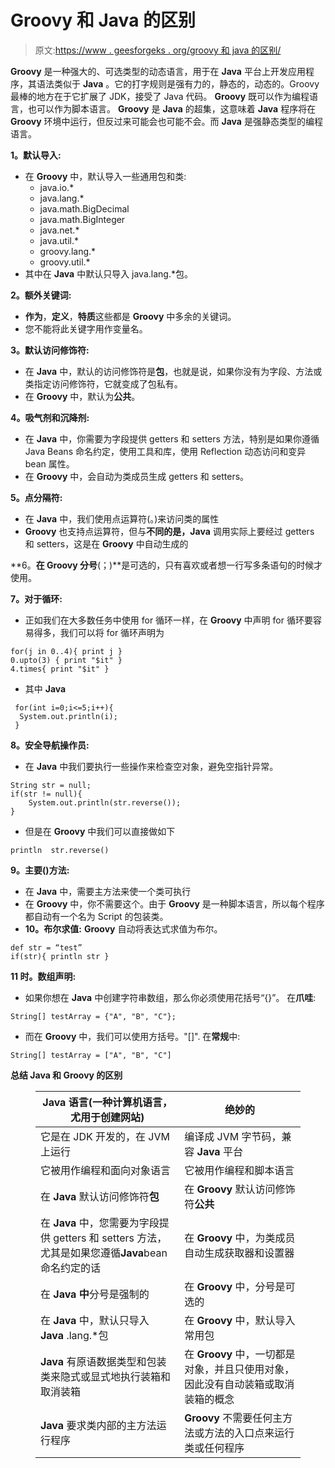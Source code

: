 # Groovy 和 Java 的区别

> 原文:[https://www . geesforgeks . org/groovy 和 java 的区别/](https://www.geeksforgeeks.org/difference-between-groovy-and-java/)

**Groovy** 是一种强大的、可选类型的动态语言，用于在 **Java** 平台上开发应用程序，其语法类似于 **Java** 。它的打字规则是强有力的，静态的，动态的。Groovy 最棒的地方在于它扩展了 JDK，接受了 Java 代码。 **Groovy** 既可以作为编程语言，也可以作为脚本语言。 **Groovy** 是 **Java** 的超集，这意味着 **Java** 程序将在 **Groovy** 环境中运行，但反过来可能会也可能不会。而 **Java** 是强静态类型的编程语言。

**1。默认导入:**

*   在 **Groovy** 中，默认导入一些通用包和类:
    *   java.io.*
    *   java.lang.*
    *   java.math.BigDecimal
    *   java.math.BigInteger
    *   java.net.*
    *   java.util.*
    *   groovy.lang.*
    *   groovy.util.*
*   其中在 **Java** 中默认只导入 java.lang.*包。

**2。额外关键词:**

*   **作为**，**定义**，**特质**这些都是 **Groovy** 中多余的关键词。
*   您不能将此关键字用作变量名。

**3。默认访问修饰符:**

*   在 **Java** 中，默认的访问修饰符是**包**，也就是说，如果你没有为字段、方法或类指定访问修饰符，它就变成了包私有。
*   在 **Groovy** 中，默认为**公共**。

**4。吸气剂和沉降剂:**

*   在 **Java** 中，你需要为字段提供 getters 和 setters 方法，特别是如果你遵循 Java Beans 命名约定，使用工具和库，使用 Reflection 动态访问和变异 bean 属性。
*   在 **Groovy** 中，会自动为类成员生成 getters 和 setters。

**5。点分隔符:**

*   在 **Java** 中，我们使用点运算符(。)来访问类的属性
*   **Groovy** 也支持点运算符，但与**不同的是，Java** 调用实际上要经过 getters 和 setters，这是在 **Groovy** 中自动生成的

**6。**在 **Groovy** 分号**(；)**是可选的，只有喜欢或者想一行写多条语句的时候才使用。

**7。对于循环:**

*   正如我们在大多数任务中使用 for 循环一样，在 **Groovy** 中声明 for 循环要容易得多，我们可以将 for 循环声明为

```
for(j in 0..4){ print j } 
0.upto(3) { print "$it" } 
4.times{ print "$it" }    
```

*   其中 **Java**

```
 for(int i=0;i<=5;i++){
  System.out.println(i);
 }
```

**8。安全导航操作员:**

*   在 **Java** 中我们要执行一些操作来检查空对象，避免空指针异常。

```
String str = null;
if(str != null){
    System.out.println(str.reverse());
}
```

*   但是在 **Groovy** 中我们可以直接做如下

```
println  str.reverse()
```

**9。主要()方法:**

*   在 **Java** 中，需要主方法来使一个类可执行
*   在 **Groovy** 中，你不需要这个。由于 **Groovy** 是一种脚本语言，所以每个程序都自动有一个名为 Script 的包装类。
*   **10。布尔求值:**
    **Groovy** 自动将表达式求值为布尔。

```
def str = “test”
if(str){ println str }
```

**11 时。数组声明:**

*   如果你想在 **Java** 中创建字符串数组，那么你必须使用花括号“{}”。
    在**爪哇**:

```
String[] testArray = {"A", "B", "C"};
```

*   而在 **Groovy** 中，我们可以使用方括号。"[]".
    在**常规**中:

```
String[] testArray = ["A", "B", "C"]
```

**总结 Java 和 Groovy 的区别**

<figure class="table">

| Java 语言(一种计算机语言，尤用于创建网站) | 绝妙的 |
| --- | --- |
| 它是在 JDK 开发的，在 JVM 上运行 | 编译成 JVM 字节码，兼容 **Java** 平台 |
| 它被用作编程和面向对象语言 | 它被用作编程和脚本语言 |
| 在 **Java** 默认访问修饰符**包** | 在 **Groovy** 默认访问修饰符**公共** |
| 在 **Java** 中，您需要为字段提供 getters 和 setters 方法，尤其是如果您遵循**Java**bean 命名约定的话 | 在 **Groovy** 中，为类成员自动生成获取器和设置器 |
| 在 **Java 中**分号是强制的 | 在 **Groovy** 中，分号是可选的 |
| 在 **Java** 中，默认只导入 **Java** .lang.*包 | 在 **Groovy** 中，默认导入常用包 |
| **Java** 有原语数据类型和包装类来隐式或显式地执行装箱和取消装箱 | 在 **Groovy** 中，一切都是对象，并且只使用对象，因此没有自动装箱或取消装箱的概念 |
| **Java** 要求类内部的主方法运行程序 | **Groovy** 不需要任何主方法或方法的入口点来运行类或任何程序 |

</figure>